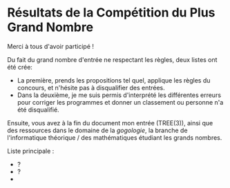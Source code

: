 # Résultats de la Compétition du Plus Grand Nombre

Merci à tous d'avoir participé !

Du fait du grand nombre d'entrée ne respectant les règles, deux listes ont été crée: 
- La première, prends les propositions tel quel, applique les règles du concours, et n'hésite pas à disqualifier des entrées.
- Dans la deuxième, je me suis permis d'interprété les différentes erreurs pour corriger les programmes et donner un classement ou personne n'a été disqualifié.

Ensuite, vous avez à la fin du document mon entrée (TREE(3)), ainsi que des ressources dans le domaine de la *gogologie*, la branche de l'informatique théorique / des mathématiques étudiant les grands nombres.

Liste principale :
- ?
- ?
- 
<!--stackedit_data:
eyJoaXN0b3J5IjpbNzAyOTQ1NjE3LC0xNjYxMTA5MzY3LDE4OD
A1MDI0MjldfQ==
-->